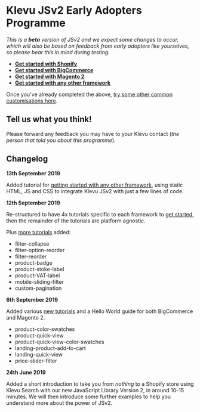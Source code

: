 # Klevu JSv2 Early Adopters Programme

_This is a **beta** version of JSv2 and we expect some changes to occur,
which will also be based on feedback from early adopters like yourselves,
so please bear this in mind during testing._

- **[Get started with Shopify](/getting-started/1-hello-world/shopify)**
- **[Get started with BigCommerce](/getting-started/1-hello-world/bigcommerce)**
- **[Get started with Magento 2](/getting-started/1-hello-world/magento2)**
- **[Get started with any other framework](/getting-started/1-hello-world/custom)**

Once you've already completed the above,
[try some other common customisations here](/modules).

## Tell us what you think!

Please forward any feedback you may have to your Klevu contact
(_the person that told you about this programme_).

## Changelog

**13th September 2019**

Added tutorial for [getting started with any other framework](/getting-started/1-hello-world/custom),
using static HTML, JS and CSS to integrate Klevu JSv2 with just a few lines of code.

**12th September 2019**

Re-structured to have 4x tutorials specific to each framework to
[get started](/getting-started),
then the remainder of the tutorials are platform agnostic.

Plus [more tutorials](/modules) added:

- filter-collapse
- filter-option-reorder
- filter-reorder
- product-badge
- product-stoke-label
- product-VAT-label
- mobile-sliding-filter
- custom-pagination

**6th September 2019**

Added various [new tutorials](/modules) and a Hello World guide
for both BigCommerce and Magento 2.

- product-color-swatches
- product-quick-view
- product-quick-view-color-swatches
- landing-product-add-to-cart
- landing-quick-view
- price-slider-filter

**24th June 2019**

Added a short introduction to take you from _nothing_ to a Shopify store using
Klevu Search with our new JavaScript Library Version 2, in around 10-15 minutes.
We will then introduce some further examples to help you understand more about
the power of JSv2.
